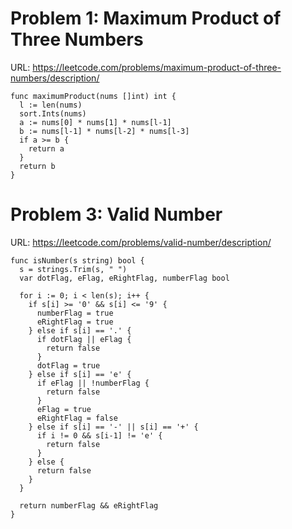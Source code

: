 # Problem 1: Maximum Product of Three Numbers

URL: https://leetcode.com/problems/maximum-product-of-three-numbers/description/

```golang
func maximumProduct(nums []int) int {
  l := len(nums)
  sort.Ints(nums)
  a := nums[0] * nums[1] * nums[l-1]
  b := nums[l-1] * nums[l-2] * nums[l-3]
  if a >= b {
    return a
  }
  return b
}
```

# Problem 3: Valid Number

URL: https://leetcode.com/problems/valid-number/description/

```golang
func isNumber(s string) bool {
  s = strings.Trim(s, " ")
  var dotFlag, eFlag, eRightFlag, numberFlag bool

  for i := 0; i < len(s); i++ {
    if s[i] >= '0' && s[i] <= '9' {
      numberFlag = true
      eRightFlag = true
    } else if s[i] == '.' {
      if dotFlag || eFlag {
        return false
      }
      dotFlag = true
    } else if s[i] == 'e' {
      if eFlag || !numberFlag {
        return false
      }
      eFlag = true
      eRightFlag = false
    } else if s[i] == '-' || s[i] == '+' {
      if i != 0 && s[i-1] != 'e' {
        return false
      }
    } else {
      return false
    }
  }

  return numberFlag && eRightFlag
}
```
